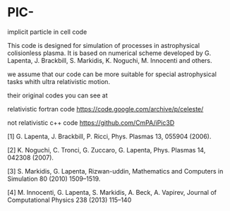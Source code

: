 # PIC-
implicit particle in cell code

This code is designed for simulation of processes in astrophysical colisionless plasma. 
It is based on numerical scheme developed by G. Lapenta, J. Brackbill, S. Markidis, K. Noguchi, M. Innocenti and others.

we assume that our code can be more suitable for special astrophysical tasks whith ultra relativistic motion.

their original codes you can see at

relativistic fortran code
https://code.google.com/archive/p/celeste/

not relativistic c++ code
https://github.com/CmPA/iPic3D

[1] G. Lapenta, J. Brackbill, P. Ricci, Phys. Plasmas 13, 055904 (2006).

[2] K. Noguchi, C. Tronci, G. Zuccaro, G. Lapenta, Phys. Plasmas 14, 042308 (2007).

[3] S. Markidis, G. Lapenta, Rizwan-uddin, Mathematics and Computers in Simulation 80 (2010) 1509–1519.

[4] M. Innocenti, G. Lapenta, S. Markidis, A. Beck, A. Vapirev, Journal of Computational Physics 238 (2013) 115–140




